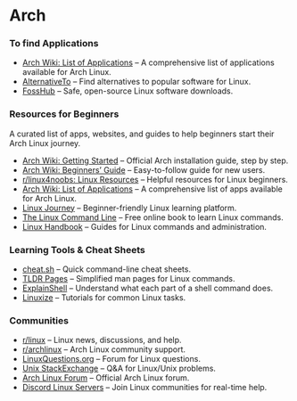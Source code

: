 # Arch
### To find Applications
- [Arch Wiki: List of Applications](https://wiki.archlinux.org/title/List_of_applications) – A comprehensive list of applications available for Arch Linux.
- [AlternativeTo](https://alternativeto.net/) – Find alternatives to popular software for Linux.
- [FossHub](https://www.fosshub.com/) – Safe, open-source Linux software downloads.


### Resources for Beginners
A curated list of apps, websites, and guides to help beginners start their Arch Linux journey.

- [Arch Wiki: Getting Started](https://wiki.archlinux.org/title/Installation_guide) – Official Arch installation guide, step by step.
- [Arch Wiki: Beginners’ Guide](https://wiki.archlinux.org/title/Beginners%27_guide) – Easy-to-follow guide for new users.
- [r/linux4noobs: Linux Resources](https://www.reddit.com/r/linux4noobs/wiki/resources/) – Helpful resources for Linux beginners.
- [Arch Wiki: List of Applications](https://wiki.archlinux.org/title/List_of_applications) – A comprehensive list of apps available for Arch Linux.
- [Linux Journey](https://linuxjourney.com/) – Beginner-friendly Linux learning platform.
- [The Linux Command Line](http://linuxcommand.org/) – Free online book to learn Linux commands.
- [Linux Handbook](https://linuxhandbook.com/) – Guides for Linux commands and administration.

  
### Learning Tools & Cheat Sheets
- [cheat.sh](https://cheat.sh/) – Quick command-line cheat sheets.
- [TLDR Pages](https://tldr.sh/) – Simplified man pages for Linux commands.
- [ExplainShell](https://explainshell.com/) – Understand what each part of a shell command does.
- [Linuxize](https://linuxize.com/) – Tutorials for common Linux tasks.

  
### Communities
- [r/linux](https://www.reddit.com/r/linux/) – Linux news, discussions, and help.
- [r/archlinux](https://www.reddit.com/r/archlinux/) – Arch Linux community support.
- [LinuxQuestions.org](https://www.linuxquestions.org/) – Forum for Linux questions.
- [Unix StackExchange](https://unix.stackexchange.com/) – Q&A for Linux/Unix problems.
- [Arch Linux Forum](https://bbs.archlinux.org/) – Official Arch Linux forum.
- [Discord Linux Servers](https://discord.com/invite/linux) – Join Linux communities for real-time help.
